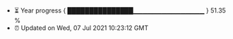 - ⏳ Year progress { ███████████████▁▁▁▁▁▁▁▁▁▁▁▁▁▁▁ } 51.35 %
- ⏰ Updated on Wed, 07 Jul 2021 10:23:12 GMT


